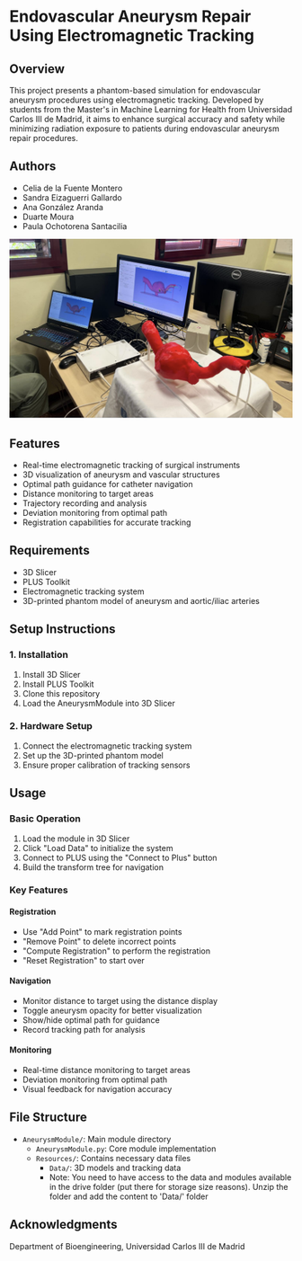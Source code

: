 # Endovascular Aneurysm Repair Using Electromagnetic Tracking


## Overview
This project presents a phantom-based simulation for endovascular aneurysm procedures using electromagnetic tracking. Developed by students from the Master's in Machine Learning for Health from Universidad Carlos III de Madrid, it aims to enhance surgical accuracy and safety while minimizing radiation exposure to patients during endovascular aneurysm repair procedures.

## Authors
- Celia de la Fuente Montero
- Sandra Eizaguerri Gallardo
- Ana González Aranda
- Duarte Moura
- Paula Ochotorena Santacilia


![Aneurysm Module Interface](image/experiment.png)


## Features
- Real-time electromagnetic tracking of surgical instruments
- 3D visualization of aneurysm and vascular structures
- Optimal path guidance for catheter navigation
- Distance monitoring to target areas
- Trajectory recording and analysis
- Deviation monitoring from optimal path
- Registration capabilities for accurate tracking

## Requirements
- 3D Slicer
- PLUS Toolkit
- Electromagnetic tracking system
- 3D-printed phantom model of aneurysm and aortic/iliac arteries

## Setup Instructions

### 1. Installation
1. Install 3D Slicer
2. Install PLUS Toolkit
3. Clone this repository
4. Load the AneurysmModule into 3D Slicer

### 2. Hardware Setup
1. Connect the electromagnetic tracking system
2. Set up the 3D-printed phantom model
3. Ensure proper calibration of tracking sensors

## Usage

### Basic Operation
1. Load the module in 3D Slicer
2. Click "Load Data" to initialize the system
3. Connect to PLUS using the "Connect to Plus" button
4. Build the transform tree for navigation

### Key Features

#### Registration
- Use "Add Point" to mark registration points
- "Remove Point" to delete incorrect points
- "Compute Registration" to perform the registration
- "Reset Registration" to start over

#### Navigation
- Monitor distance to target using the distance display
- Toggle aneurysm opacity for better visualization
- Show/hide optimal path for guidance
- Record tracking path for analysis

#### Monitoring
- Real-time distance monitoring to target areas
- Deviation monitoring from optimal path
- Visual feedback for navigation accuracy

## File Structure
- `AneurysmModule/`: Main module directory
  - `AneurysmModule.py`: Core module implementation
  - `Resources/`: Contains necessary data files
    - `Data/`: 3D models and tracking data
    - Note: You need to have access to the data and modules available in the drive folder (put there for storage size reasons). Unzip the folder and add the content to 'Data/' folder 

## Acknowledgments
Department of Bioengineering, Universidad Carlos III de Madrid





